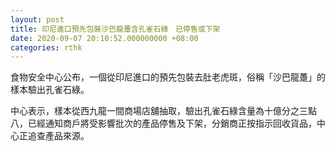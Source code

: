 ```yaml
---
layout: post
title: 印尼進口預先包裝沙巴龍躉含孔雀石綠　已停售或下架
date: 2020-09-07 20:10:52.000000000 +08:00
categories: rthk
---
```


食物安全中心公布，一個從印尼進口的預先包裝去肚老虎斑，俗稱「沙巴龍躉」的樣本驗出孔雀石綠。

中心表示，樣本從西九龍一間商場店舖抽取，驗出孔雀石綠含量為十億分之三點八，已經通知商戶將受影響批次的產品停售及下架，分銷商正按指示回收貨品，中心正追查產品來源。
